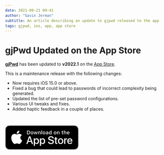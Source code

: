 ```yaml
---
date: 2021-09-21 09:41
author: "Gavin Jerman"
subtitle: An article describing an update to gjpwd released to the app store.
tags: gjpwd, ios, app, app store
---
```


# gjPwd Updated on the App Store

[**gjPwd**](/projects/gjPwd) has been updated to **v2022.1** on the [App Store](https://apps.apple.com/gb/app/gjpwd/id1532589670?platform=iphone).

This is a maintenance release with the following changes:
- Now requires iOS 15.0 or above.
- Fixed a bug that could lead to passwords of incorrect complexity being generated.
- Updated the list of pre-set password configurations.
- Various UI tweaks and fixes.
- Added haptic feedback in a couple of places.
<br>

[![download](/images/Download_on_the_App_Store_Badge_US-UK_RGB_blk_092917.svg)](https://apps.apple.com/gb/app/gjpwd/id1532589670?platform=iphone)
